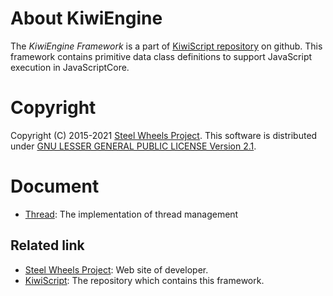 # About KiwiEngine
The *KiwiEngine Framework* is a part of [KiwiScript repository](https://github.com/steelwheels/KiwiScript) on github.
This framework contains primitive data class definitions to support JavaScript execution in JavaScriptCore.

# Copyright
Copyright (C) 2015-2021 [Steel Wheels Project](https://steelwheels.github.io).
This software is distributed under [GNU LESSER GENERAL PUBLIC LICENSE Version 2.1](https://www.gnu.org/licenses/lgpl-2.1-standalone.html).

# Document
* [Thread](./Document/Thread.md): The implementation of thread management

## Related link
* [Steel Wheels Project](http://steelwheels.github.io): Web site of developer.
* [KiwiScript](https://github.com/steelwheels/KiwiScript): The repository which contains this framework.
